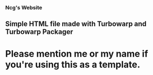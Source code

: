 ### Ncg's Website
## Simple HTML file made with Turbowarp and Turbowarp Packager
# Please mention me or my name if you're using this as a template.
